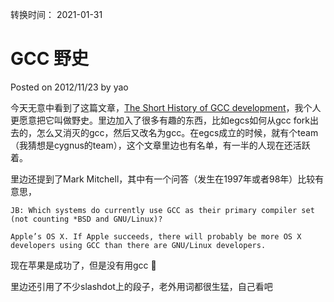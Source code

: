 转换时间： 2021-01-31

# GCC 野史
Posted on 2012/11/23 by yao

今天无意中看到了这篇文章，[The Short History of GCC development](http://www.softpanorama.org/People/Stallman/history_of_gcc_development.shtml)，我个人更愿意把它叫做野史。里边加入了很多有趣的东西，比如egcs如何从gcc fork出去的，怎么又消灭的gcc，然后又改名为gcc。在egcs成立的时候，就有个team （我猜想是cygnus的team），这个文章里边也有名单，有一半的人现在还活跃着。

里边还提到了Mark Mitchell，其中有一个问答（发生在1997年或者98年）比较有意思，
```
JB: Which systems do currently use GCC as their primary compiler set (not counting *BSD and GNU/Linux)?

Apple’s OS X. If Apple succeeds, there will probably be more OS X developers using GCC than there are GNU/Linux developers.
```
现在苹果是成功了，但是没有用gcc 🙂

里边还引用了不少slashdot上的段子，老外用词都很生猛，自己看吧
